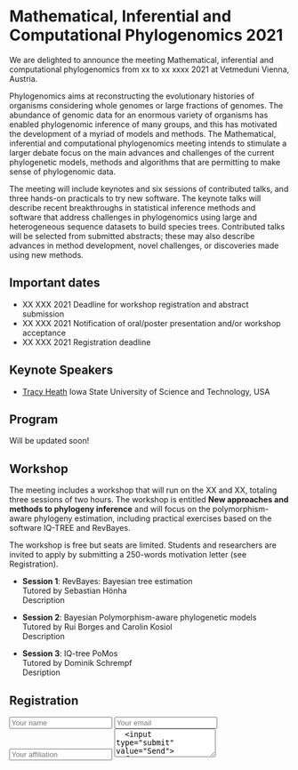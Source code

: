 # Mathematical, Inferential and Computational Phylogenomics 2021

We are delighted to announce the meeting Mathematical, inferential and computational phylogenomics from xx to xx xxxx 2021 at Vetmeduni Vienna, Austria.

Phylogenomics aims at reconstructing the evolutionary histories of organisms considering whole genomes or large fractions of genomes. The abundance of genomic data for an enormous variety of organisms has enabled phylogenomic inference of many groups, and this has motivated the development of a myriad of models and methods. The Mathematical, inferential and computational phylogenomics meeting intends to stimulate a larger debate focus on the main advances and challenges of the current phylogenetic models, methods and algorithms that are permitting to make sense of phylogenomic data.

The meeting will include keynotes and six sessions of contributed talks, and three hands-on practicals to try new software. The keynote talks will describe recent breakthroughs in statistical inference methods and software that address challenges in phylogenomics using large and heterogeneous sequence datasets to build species trees. Contributed talks will be selected from submitted abstracts; these may also describe advances in method development, novel challenges, or discoveries made using new methods.



## Important dates

* XX XXX 2021 Deadline for workshop registration and abstract submission
* XX XXX 2021 Notification of oral/poster presentation and/or workshop acceptance
* XX XXX 2021 Registration deadline

## Keynote Speakers

* [Tracy Heath](https://www.eeob.iastate.edu/people/tracy-heath)
Iowa State University of Science and Technology, USA


## Program

Will be updated soon!


## Workshop

The meeting includes a workshop that will run on the XX and XX, totaling three sessions of two hours. The workshop is entitled **New approaches and methods to phylogeny inference** and will focus on the polymorphism-aware phylogeny estimation, including practical exercises based on the software IQ-TREE and RevBayes. 

The workshop is free but seats are limited. Students and researchers are invited to apply by submitting a 250-words motivation letter (see Registration).

* **Session 1**: RevBayes: Bayesian tree estimation<br/>
Tutored by Sebastian Hönha <br/>
Description

* **Session 2**: Bayesian Polymorphism-aware phylogenetic models<br/>
Tutored by Rui Borges and Carolin Kosiol <br/>
Description

* **Session 3**: IQ-tree PoMos<br/>
Tutored by Dominik Schrempf<br/>
Desription



## Registration

<form action="https://formspree.io/f/xbjpynqv" method="POST">
  <input type="Name" name="name" placeholder="Your name">
  <input type="Email" name="email" placeholder="Your email">
  <input type="Affiliation" name="affiliation" placeholder="Your affiliation">
  <textarea name="message" placeholder="Your abstract" rows="3">
  <input type="submit" value="Send">
</form>

## Scientific committee

* **Carolin Kosiol** University of St Andrews, UK
* **Rui Borges** Vetmeduni Vienna, Austria
* **Gergely Szöllősi** Eötvös Loránd University,Hungary
* **Asger Hobolth** Aarhus University, Denmark
* **Bastien Boussau** Université de Lyon, France


## Funding

WWTF: Vienna Science and Technology Fund

The meeting is sponsored by WWTF through the project **Genome-wide molecular dating** ([MA16-061](https://www.wwtf.at/programmes/mathematics/MA16-061/index.php?lang=EN)).



## Contacts

If you have any question about this meeting please do not hesitate to contact us: micmeeting2020(at)gmail.com 


